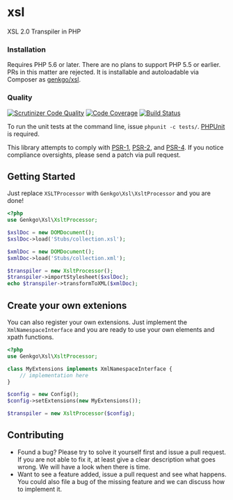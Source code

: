 # xsl
XSL 2.0 Transpiler in PHP

### Installation

Requires PHP 5.6 or later. There are no plans to support PHP 5.5 or earlier. PRs in this matter are rejected. It is installable and autoloadable via Composer as [genkgo/xsl](https://packagist.org/packages/genkgo/xsl).

### Quality

[![Scrutinizer Code Quality](https://scrutinizer-ci.com/g/genkgo/xsl/badges/quality-score.png?b=master)](https://scrutinizer-ci.com/g/genkgo/xsl/)
[![Code Coverage](https://scrutinizer-ci.com/g/genkgo/xsl/badges/coverage.png?b=master)](https://scrutinizer-ci.com/g/genkgo/xsl/)
[![Build Status](https://travis-ci.org/genkgo/xsl.png?branch=master)](https://travis-ci.org/genkgo/xsl)

To run the unit tests at the command line, issue `phpunit -c tests/`. [PHPUnit](http://phpunit.de/manual/) is required.

This library attempts to comply with [PSR-1][], [PSR-2][], and [PSR-4][]. If
you notice compliance oversights, please send a patch via pull request.

[PSR-1]: https://github.com/php-fig/fig-standards/blob/master/accepted/PSR-1-basic-coding-standard.md
[PSR-2]: https://github.com/php-fig/fig-standards/blob/master/accepted/PSR-2-coding-style-guide.md
[PSR-4]: https://github.com/php-fig/fig-standards/blob/master/accepted/PSR-4-autoloader.md

## Getting Started

Just replace `XSLTProcessor` with `Genkgo\Xsl\XsltProcessor` and you are done!

```php
<?php
use Genkgo\Xsl\XsltProcessor;

$xslDoc = new DOMDocument();
$xslDoc->load('Stubs/collection.xsl');

$xmlDoc = new DOMDocument();
$xmlDoc->load('Stubs/collection.xml');

$transpiler = new XsltProcessor();
$transpiler->importStylesheet($xslDoc);
echo $transpiler->transformToXML($xmlDoc);
```

## Create your own extenions

You can also register your own extensions. Just implement the `XmlNamespaceInterface` and you
are ready to use your own elements and xpath functions.

```php
<?php
use Genkgo\Xsl\XsltProcessor;

class MyExtensions implements XmlNamespaceInterface {
    // implementation here
}

$config = new Config();
$config->setExtensions(new MyExtensions());

$transpiler = new XsltProcessor($config);
```

## Contributing

- Found a bug? Please try to solve it yourself first and issue a pull request. If you are not able to fix it, at least
  give a clear description what goes wrong. We will have a look when there is time.
- Want to see a feature added, issue a pull request and see what happens. You could also file a bug of the missing
  feature and we can discuss how to implement it.
